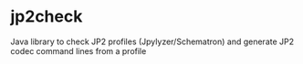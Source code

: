jp2check
========

Java library to check JP2 profiles (Jpylyzer/Schematron) and generate JP2 codec command lines from a profile
